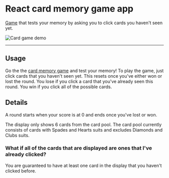 # React card memory game app

[Game](https://jql6.github.io/memory-game/) that tests your memory by asking you
to click cards you haven't seen yet.

![Card game demo](https://user-images.githubusercontent.com/46179386/124510857-97162100-dd89-11eb-8cc7-0aaf81ee8773.gif)

---

## Usage

Go the the [card memory game](https://jql6.github.io/memory-game/) and test your
memory! To play the game, just click cards that you haven't seen yet. This
resets once you've either won or lost the round. You lose if you click a card
that you've already seen this round. You win if you click all of the possible
cards.

## Details

A round starts when your score is at 0 and ends once you've lost or won.

The display only shows 6 cards from the card pool. The card pool currently
consists of cards with Spades and Hearts suits and excludes Diamonds and Clubs
suits.

### What if all of the cards that are displayed are ones that I've already clicked?

You are guaranteed to have at least one card in the display that you haven't
clicked before.
